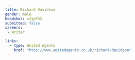 ```yaml
---
title: Richard Davidson
gender: male
headshot: xJjpPG2
submitted: false
careers:
 - Writer

links:
  - type: United Agents
    href: "http://www.unitedagents.co.uk/richard-davidson"
---
```


